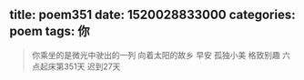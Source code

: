 title: poem351
date: 1520028833000
categories: poem
tags: 你
---
> 你乘坐的是微光中驶出的一列
向着太阳的故乡
早安
孤独小美
格致别趣
六点起床第351天 迟到27天